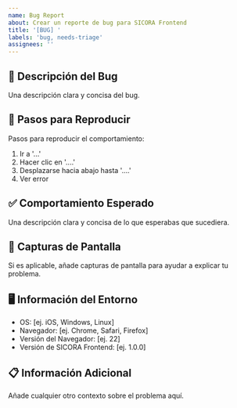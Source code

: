 ```yaml
---
name: Bug Report
about: Crear un reporte de bug para SICORA Frontend
title: '[BUG] '
labels: 'bug, needs-triage'
assignees: ''
---
```


## 🐛 Descripción del Bug

Una descripción clara y concisa del bug.

## 🔄 Pasos para Reproducir

Pasos para reproducir el comportamiento:

1. Ir a '...'
2. Hacer clic en '....'
3. Desplazarse hacia abajo hasta '....'
4. Ver error

## ✅ Comportamiento Esperado

Una descripción clara y concisa de lo que esperabas que sucediera.

## 📱 Capturas de Pantalla

Si es aplicable, añade capturas de pantalla para ayudar a explicar tu problema.

## 🖥️ Información del Entorno

- OS: [ej. iOS, Windows, Linux]
- Navegador: [ej. Chrome, Safari, Firefox]
- Versión del Navegador: [ej. 22]
- Versión de SICORA Frontend: [ej. 1.0.0]

## 📋 Información Adicional

Añade cualquier otro contexto sobre el problema aquí.
